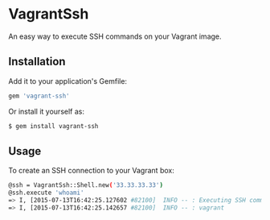 # VagrantSsh

An easy way to execute SSH commands on your Vagrant image.

## Installation

Add it to your application's Gemfile:

```bash
gem 'vagrant-ssh'
```

Or install it yourself as:

```bash
$ gem install vagrant-ssh
```

## Usage

To create an SSH connection to your Vagrant box:

```bash
@ssh = VagrantSsh::Shell.new('33.33.33.33')
@ssh.execute 'whoami'
=> I, [2015-07-13T16:42:25.127602 #82100]  INFO -- : Executing SSH command: whoami
=> I, [2015-07-13T16:42:25.142657 #82100]  INFO -- : vagrant
```
